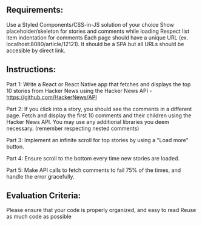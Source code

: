## Requirements:
Use a Styled Components/CSS-in-JS solution of your choice 
Show placeholder/skeleton for stories and comments while loading 
Respect list item indentation for comments 
Each page should have a unique URL (ex. localhost:8080/article/12121). It should be a SPA but all URLs should be accesible by direct link. 

## Instructions:
Part 1: Write a React or React Native app that fetches and displays the top 10 stories from Hacker News using the Hacker News API - https://github.com/HackerNews/API 

Part 2: If you click into a story, you should see the comments in a different page. Fetch and display the first 10 comments and their children using the Hacker News API. You may use any additional libraries you deem necessary. (remember respecting nested comments)

Part 3: Implement an infinite scroll for top stories by using a "Load more" button.

Part 4: Ensure scroll to the bottom every time new stories are loaded.

Part 5: Make API calls to fetch comments to fail 75% of the times, and handle the error gracefully.

## Evaluation Criteria:
Please ensure that your code is properly organized, and easy to read
Reuse as much code as possible